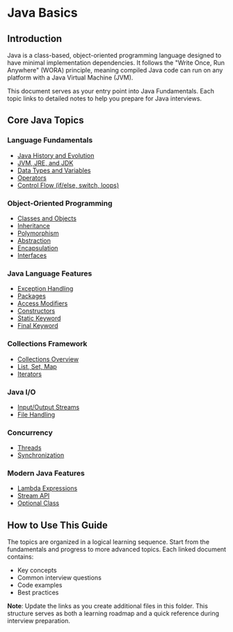 # Java Basics

## Introduction
Java is a class-based, object-oriented programming language designed to have minimal implementation dependencies. It follows the "Write Once, Run Anywhere" (WORA) principle, meaning compiled Java code can run on any platform with a Java Virtual Machine (JVM).

This document serves as your entry point into Java Fundamentals. Each topic links to detailed notes to help you prepare for Java interviews.

## Core Java Topics

### Language Fundamentals
- [Java History and Evolution](./Java_History.md)
- [JVM, JRE, and JDK](./JVM_JRE_JDK.md)
- [Data Types and Variables](./Data_Types.md)
- [Operators](./Operators.md)
- [Control Flow (if/else, switch, loops)](./Control_Flow.md)

### Object-Oriented Programming
- [Classes and Objects](./Classes_and_Objects.md)
- [Inheritance](./Inheritance.md)
- [Polymorphism](./Polymorphism.md)
- [Abstraction](./Abstraction.md)
- [Encapsulation](./Encapsulation.md)
- [Interfaces](./Interfaces.md)

### Java Language Features
- [Exception Handling](./Exception_Handling.md)
- [Packages](./Packages.md)
- [Access Modifiers](./Access_Modifiers.md)
- [Constructors](./Constructors.md)
- [Static Keyword](./Static_Keyword.md)
- [Final Keyword](./Final_Keyword.md)

### Collections Framework
- [Collections Overview](./Collections_Overview.md)
- [List, Set, Map](./Collections_Types.md)
- [Iterators](./Iterators.md)

### Java I/O
- [Input/Output Streams](./IO_Streams.md)
- [File Handling](./File_Handling.md)

### Concurrency
- [Threads](./Threads.md)
- [Synchronization](./Synchronization.md)

### Modern Java Features
- [Lambda Expressions](./Lambda_Expressions.md)
- [Stream API](./Stream_API.md)
- [Optional Class](./Optional_Class.md)

## How to Use This Guide
The topics are organized in a logical learning sequence. Start from the fundamentals and progress to more advanced topics. Each linked document contains:
- Key concepts
- Common interview questions
- Code examples
- Best practices

**Note**: Update the links as you create additional files in this folder. This structure serves as both a learning roadmap and a quick reference during interview preparation.
